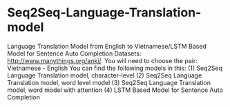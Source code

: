 # Seq2Seq-Language-Translation-model
Language Translation Model from English to Vietnamese/LSTM Based Model for Sentence Auto Completion
Datasets: http://www.manythings.org/anki/. You will need to choose the pair: Vietnamese - English
You can find the following models in this:
(1) Seq2Seq Language Translation model, character-level
(2) Seq2Seq Language Translation model, word level model
(3) Seq2Seq Language Translation model, word model with attention
(4) LSTM Based Model for Sentence Auto Completion
